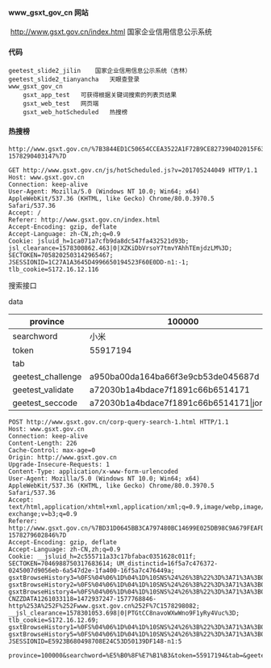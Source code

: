 #### www_gsxt_gov_cn	网站

​    http://www.gsxt.gov.cn/index.html	国家企业信用信息公示系统

####  代码

    geetest_slide2_jilin	国家企业信用信息公示系统（吉林）
    geetest_slide2_tianyancha	天眼查登录
    www_gsxt_gov_cn
        gsxt_app_test   可获得根据关键词搜索的列表页结果
        gsxt_web_test   网页端
        gsxt_web_hotScheduled	热搜榜

#### 热搜榜


    http://www.gsxt.gov.cn/%7B3844ED1C50654CCEA3522A1F72B9CE8273904D2015F63DC0695C10E10224A4552DCE05F85164B93BA8E466F528508DB87203CDAC068DB0F972BCD59C1792D0F5D6CFD6CFD6DFA3AA1C39315C373E365B36800023959C949D0EB845C538766F21027E763853FE196E480EA2CF0473BBC38FE23A193C253CA0D757C41C71BACDCEB939AA36EB69FA27C4B3DE06233A233A233A-1578290403147%7D
    
    GET http://www.gsxt.gov.cn/js/hotScheduled.js?v=201705244049 HTTP/1.1
    Host: www.gsxt.gov.cn
    Connection: keep-alive
    User-Agent: Mozilla/5.0 (Windows NT 10.0; Win64; x64) AppleWebKit/537.36 (KHTML, like Gecko) Chrome/80.0.3970.5 Safari/537.36
    Accept: /
    Referer: http://www.gsxt.gov.cn/index.html
    Accept-Encoding: gzip, deflate
    Accept-Language: zh-CN,zh;q=0.9
    Cookie: jsluid_h=1ca071a7cfb9da8dc547fa432521d93b; jsl_clearance=1578300862.463|0|XZKiDbVrsoY7tmvYAhhTEmjdzLM%3D; SECTOKEN=7058202503142965467; JSESSIONID=1C27A1A3645D4996650194523F60E0DD-n1:-1; tlb_cookie=S172.16.12.116

搜索接口

data

| province          | 100000                                   |
| ----------------- | ---------------------------------------- |
| searchword        | 小米                                     |
| token             | 55917194                                 |
| tab               |                                          |
| geetest_challenge | a950ba00da164ba66f3e9cb53de045687d       |
| geetest_validate  | a72030b1a4bdace7f1891c66b6514171         |
| geetest_seccode   | a72030b1a4bdace7f1891c66b6514171\|jordan |

    POST http://www.gsxt.gov.cn/corp-query-search-1.html HTTP/1.1
    Host: www.gsxt.gov.cn
    Connection: keep-alive
    Content-Length: 226
    Cache-Control: max-age=0
    Origin: http://www.gsxt.gov.cn
    Upgrade-Insecure-Requests: 1
    Content-Type: application/x-www-form-urlencoded
    User-Agent: Mozilla/5.0 (Windows NT 10.0; Win64; x64) AppleWebKit/537.36 (KHTML, like Gecko) Chrome/80.0.3970.5 Safari/537.36
    Accept: text/html,application/xhtml+xml,application/xml;q=0.9,image/webp,image/apng,*/*;q=0.8,application/signed-exchange;v=b3;q=0.9
    Referer: http://www.gsxt.gov.cn/%7BD31D0645BB3CA797480BC14699E025DB98C9A679FEAFD6998205FBB8E97D4F0CC697EEA1BA3D526243BD8DACC30966E1995A26F5EDD45BA099E53EC5FCCB3BAC3D963D963D86C9E8145BFB6CCC77CD12CDC9FB418F248F99232768FFCDC9CD66DCCA71E05B4411D440B4AA750CC9B379875832A5349F341ADFEDCCA67900C574B183A28CE3D3F29DCC09D6BC2B802B802B80-1578279602846%7D
    Accept-Encoding: gzip, deflate
    Accept-Language: zh-CN,zh;q=0.9
    Cookie: __jsluid_h=2c555711a33c17bfabac0351628c011f; SECTOKEN=7046988750317683614; UM_distinctid=16f5a7c476372-0245007d9056eb-6a547d2e-1fa400-16f5a7c476449a; gsxtBrowseHistory3=%0FS%04%06%1D%04%1D%10SNS%24%26%3B%22%3D%3A71%3A%3B01%3A%219%40%40DDDD%40%40DGDEDDEDEFDEBDAFDEGCG%2CSXS%11%1A%00%1A%15%19%11SNS%E6%B6%85%E5%9D%87%E5%B9%B6%E6%97%84%E8%88%8E%E9%9B%B2%E7%A6%A5%E6%8B%B4%E6%9D%BD%E9%98%A4%E5%84%98%E5%8E%8CSXS%11%1A%00%00%0D%04%11SNEEAEXS%02%1D%07%1D%00%00%1D%19%11SNEACCCCMCBFCDL%09; gsxtBrowseHistory2=%0FS%04%06%1D%04%1D%10SNS%24%26%3B%22%3D%3A71%3A%3B01%3A%219%40%40DDDD5DGEALASXS%11%1A%00%1A%15%19%11SNS%E5%8C%BA%E4%B9%8E%E6%8B%B4%E6%9D%9B%E6%9D%BD%E9%98%A4%E5%84%98%E5%8E%8CSXS%11%1A%00%00%0D%04%11SNEEAFXS%02%1D%07%1D%00%00%1D%19%11SNEACCCL%40LLCF%40D%09; gsxtBrowseHistory4=%0FS%04%06%1D%04%1D%10SNS%24%26%3B%22%3D%3A71%3A%3B01%3A%219GFDDDDGFEDDDDDDDDDD%40FDCMLB%40SXS%11%1A%00%1A%15%19%11SNS%E6%88%98%E5%B6%AA%E5%8C%BA%E4%B9%8E%E6%B0%89%E8%BC%92%E6%8B%A1%E8%B4%B0%E7%AF%95%E7%91%B2%E6%9D%BD%E9%98%A4%E5%84%98%E5%8E%8CSXS%11%1A%00%00%0D%04%11SNEEAFXS%02%1D%07%1D%00%00%1D%19%11SNEACCCCDCAM%40GC%09; CNZZDATA1261033118=1472937247-1577768846-http%253A%252F%252Fwww.gsxt.gov.cn%252F%7C1578298082; __jsl_clearance=1578301053.698|0|PTGtCC8navoWXwWno9F1yRy4Vuc%3D; tlb_cookie=S172.16.12.69; gsxtBrowseHistory1=%0FS%04%06%1D%04%1D%10SNS%24%26%3B%22%3D%3A71%3A%3B01%3A%219EFDDDDA%12%16C%12MEMAG%11%11L%15G%17DD%10GL%12E%15LLDG%10AFASXS%11%1A%00%1A%15%19%11SNS%E5%8D%A3%E6%97%8D%E5%9A%89%E9%98%B1%E4%BE%95%E6%88%AC%E8%83%95%E4%BA%89%E6%9D%BD%E9%98%A4%E5%84%98%E5%8E%8CSXS%11%1A%00%00%0D%04%11SNEFDDXS%02%1D%07%1D%00%00%1D%19%11SNEACLGDDB%40LBGE%09; gsxtBrowseHistory5=%0FS%04%06%1D%04%1D%10SNS%24%26%3B%22%3D%3A71%3A%3B01%3A%219EFDDDDA%17ALEG%11BAG%11%11L%15FLAGA%16L%12%15%12CDCF%17GCBSXS%11%1A%00%1A%15%19%11SNS%E5%A5%9D%E6%B5%91%E5%9E%BA%E5%BA%8E%E9%9A%B2%E5%9A%96%E6%9D%BD%E9%98%A4%E5%84%98%E5%8E%8C%E6%B6%83%E5%86%A9%E5%9D%AB%E5%84%98%E5%8E%8CSXS%11%1A%00%00%0D%04%11SNFEDDXS%02%1D%07%1D%00%00%1D%19%11SNEACLGDDBMAMBG%09; JSESSIONID=E5923B680498708E24C53D50139DF148-n1:5
    
    province=100000&searchword=%E5%B0%8F%E7%B1%B3&token=55917194&tab=&geetest_challenge=a950ba00da164ba66f3e9cb53de045687d&geetest_validate=a72030b1a4bdace7f1891c66b6514171&geetest_seccode=a72030b1a4bdace7f1891c66b6514171%7Cjordan